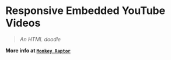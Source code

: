 # Responsive Embedded YouTube Videos
> *An HTML doodle*

**More info at [`Monkey Raptor`](http://monkeyraptor.johanpaul.net/2015/05/demo-multiple-responsive-youtube.html)**
